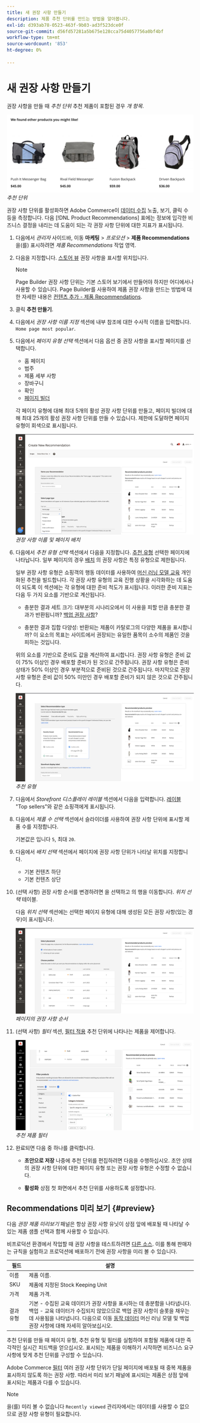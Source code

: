 ```yaml
---
title: 새 권장 사항 만들기
description: 제품 추천 단위를 만드는 방법을 알아봅니다.
exl-id: d393ab78-0523-463f-9b03-ad3f523dce0f
source-git-commit: d56fd57281a5b675e128cca75d4057756a0bf4bf
workflow-type: tm+mt
source-wordcount: '853'
ht-degree: 0%

---
```


# 새 권장 사항 만들기

권장 사항을 만들 때 _추천 단위_ 추천 제품이 포함된 경우 _개 항목_.

![추천 단위](assets/unit.png)
_추천 단위_

권장 사항 단위를 활성화하면 Adobe Commerce이 [데이터 수집](workspace.md) 노출, 보기, 클릭 수 등을 측정합니다. 다음 [!DNL Product Recommendations] 표에는 정보에 입각한 비즈니스 결정을 내리는 데 도움이 되는 각 권장 사항 단위에 대한 지표가 표시됩니다.

1. 다음에서 _관리자_ 사이드바, 이동 **마케팅** > _프로모션_ > **제품 Recommendations** 을(를) 표시하려면 _제품 Recommendations_ 작업 영역.

1. 다음을 지정합니다. [스토어 뷰](https://experienceleague.adobe.com/docs/commerce-admin/start/setup/websites-stores-views.html#scope-settings) 권장 사항을 표시할 위치입니다.

   >[!NOTE]
   >
   > Page Builder 권장 사항 단위는 기본 스토어 보기에서 만들어야 하지만 어디에서나 사용할 수 있습니다. Page Builder를 사용하여 제품 권장 사항을 만드는 방법에 대한 자세한 내용은 [컨텐츠 추가 - 제품 Recommendations](https://experienceleague.adobe.com/docs/commerce-admin/page-builder/add-content/recommendations.html).

1. 클릭 **추천 만들기**.

1. 다음에서 _권장 사항 이름 지정_ 섹션에 내부 참조에 대한 수사적 이름을 입력합니다. `Home page most popular`.

1. 다음에서 _페이지 유형 선택_ 섹션에서 다음 옵션 중 권장 사항을 표시할 페이지를 선택합니다.

   - 홈 페이지
   - 범주
   - 제품 세부 사항
   - 장바구니
   - 확인
   - [페이지 빌더](https://experienceleague.adobe.com/docs/commerce-admin/page-builder/add-content/recommendations.html)

   각 페이지 유형에 대해 최대 5개의 활성 권장 사항 단위를 만들고, 페이지 빌더에 대해 최대 25개의 활성 권장 사항 단위를 만들 수 있습니다. 제한에 도달하면 페이지 유형이 회색으로 표시됩니다.

   ![권장 사항 이름 및 페이지](assets/create-recommendation.png)
   _권장 사항 이름 및 페이지 배치_

1. 다음에서 _추천 유형 선택_ 섹션에서 다음을 지정합니다. [추천 유형](type.md) 선택한 페이지에 나타납니다. 일부 페이지의 경우 [배치](placement.md) 의 권장 사항은 특정 유형으로 제한됩니다.

   일부 권장 사항 유형은 쇼핑객의 행동 데이터를 사용하여 [머신 러닝 모델 교육](behavioral-data.md) 개인화된 추천을 빌드합니다. 각 권장 사항 유형의 교육 진행 상황을 시각화하는 데 도움이 되도록 이 섹션에는 각 유형에 대한 준비 척도가 표시됩니다. 이러한 준비 지표는 다음 두 가지 요소를 기반으로 계산됩니다.

   - 충분한 결과 세트 크기: 대부분의 시나리오에서 이 사용을 피할 만큼 충분한 결과가 반환됩니까? [백업 권장 사항](behavioral-data.md#backuprecs)?

   - 충분한 결과 집합 다양성: 반환되는 제품이 카탈로그의 다양한 제품을 표시합니까? 이 요소의 목표는 사이트에서 권장되는 유일한 품목이 소수의 제품인 것을 피하는 것입니다.

   위의 요소를 기반으로 준비도 값을 계산하여 표시합니다. 권장 사항 유형은 준비 값이 75% 이상인 경우 배포할 준비가 된 것으로 간주됩니다. 권장 사항 유형은 준비 상태가 50% 이상인 경우 부분적으로 준비된 것으로 간주됩니다. 마지막으로 권장 사항 유형은 준비 값이 50% 미만인 경우 배포할 준비가 되지 않은 것으로 간주됩니다.

   ![추천 유형](assets/create-recommendation-select-type.png)
   _추천 유형_

1. 다음에서 _Storefront 디스플레이 레이블_ 섹션에서 다음을 입력합니다. [레이블](placement.md#recommendation-labels) &quot;Top sellers&quot;와 같은 쇼핑객에게 표시됩니다.

1. 다음에서 _제품 수 선택_ 섹션에서 슬라이더를 사용하여 권장 사항 단위에 표시할 제품 수를 지정합니다.

   기본값은 입니다 `5`, 최대 `20`.

1. 다음에서 _배치 선택_ 섹션에서 페이지에 권장 사항 단위가 나타날 위치를 지정합니다.

   - 기본 컨텐츠 하단
   - 기본 컨텐츠 상단

1. (선택 사항) 권장 사항 순서를 변경하려면 을 선택하고 의 행을 이동합니다. _위치 선택_ 테이블.

   다음 _위치 선택_ 섹션에는 선택한 페이지 유형에 대해 생성된 모든 권장 사항(있는 경우)이 표시됩니다.

   ![추천 순서](assets/create-recommendation-select-placement.png)
   _페이지의 권장 사항 순서_

1. (선택 사항) _필터_ 섹션, [필터 적용](filters.md) 추천 단위에 나타나는 제품을 제어합니다.

   ![권장 사항 필터](assets/create-recommendation-filter-products.png)
   _추천 제품 필터_

1. 완료되면 다음 중 하나를 클릭합니다.

   - **초안으로 저장** 나중에 추천 단위를 편집하려면 다음을 수행하십시오. 초안 상태의 권장 사항 단위에 대한 페이지 유형 또는 권장 사항 유형은 수정할 수 없습니다.

   - **활성화** 상점 첫 화면에서 추천 단위를 사용하도록 설정합니다.

## Recommendations 미리 보기 {#preview}

다음 _권장 제품 미리보기_ 패널은 항상 권장 사항 유닛이 상점 앞에 배포될 때 나타날 수 있는 제품 샘플 선택과 함께 사용할 수 있습니다.

비프로덕션 환경에서 작업할 때 권장 사항을 테스트하려면 [다른 소스](settings.md). 이를 통해 판매자는 규칙을 실험하고 프로덕션에 배포하기 전에 권장 사항을 미리 볼 수 있습니다.

| 필드 | 설명 |
|---|---|
| 이름 | 제품 이름. |
| SKU | 제품에 지정된 Stock Keeping Unit |
| 가격 | 제품 가격. |
| 결과 유형 | 기본 - 수집된 교육 데이터가 권장 사항을 표시하는 데 충분함을 나타냅니다.<br />백업 - 교육 데이터가 수집되지 않았으므로 백업 권장 사항이 슬롯을 채우는 데 사용됨을 나타냅니다. 다음으로 이동 [동작 데이터](behavioral-data.md) 머신 러닝 모델 및 백업 권장 사항에 대해 자세히 알아보십시오. |

추천 단위를 만들 때 페이지 유형, 추천 유형 및 필터를 실험하여 포함될 제품에 대한 즉각적인 실시간 피드백을 얻으십시오. 표시되는 제품을 이해하기 시작하면 비즈니스 요구 사항에 맞게 추천 단위를 구성할 수 있습니다.

Adobe Commerce [필터](filters.md) 여러 권장 사항 단위가 단일 페이지에 배포될 때 중복 제품을 표시하지 않도록 하는 권장 사항. 따라서 미리 보기 패널에 표시되는 제품은 상점 앞에 표시되는 제품과 다를 수 있습니다.

>[!NOTE]
>
> 을(를) 미리 볼 수 없습니다 `Recently viewed` 관리자에서는 데이터를 사용할 수 없으므로 권장 사항 유형이 필요합니다.
